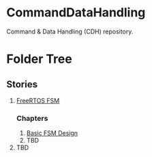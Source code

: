 # CommandDataHandling
Command &amp; Data Handling (CDH) repository.

# Folder Tree
## Stories
1. [FreeRTOS FSM](https://www.notion.so/utat-ss/FreeRTOS-FSM-f62a3a2931fc499c9709e18ceda8ddf2)
    ### Chapters
    1. [Basic FSM Design](https://www.notion.so/utat-ss/Create-basic-FSM-Design-in-FreeRTOS-c06ddbf4165f40dd80dc8cdcd2f7c1a1)
    2. TBD
2. TBD




    
    

